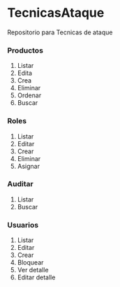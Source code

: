 # TecnicasAtaque
Repositorio para Tecnicas de ataque

### Productos
1. Listar
2. Edita
3. Crea
4. Eliminar
5. Ordenar
6. Buscar

### Roles
1. Listar
2. Editar
3. Crear
4. Eliminar
5. Asignar

### Auditar
1. Listar
2. Buscar

### Usuarios

1. Listar
2. Editar
3. Crear
4. Bloquear
5. Ver detalle
6. Editar detalle
